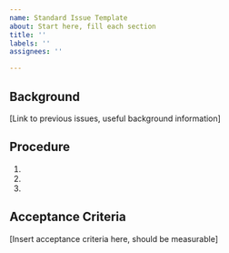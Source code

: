 ```yaml
---
name: Standard Issue Template
about: Start here, fill each section
title: ''
labels: ''
assignees: ''

---
```


Background
---

[Link to previous issues, useful background information]

Procedure
---

1.
2.
3.

Acceptance Criteria
---

[Insert acceptance criteria here, should be measurable]
